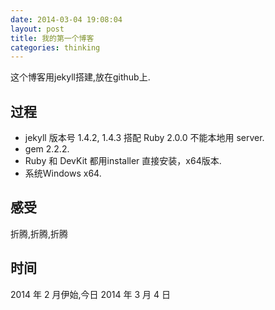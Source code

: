 ```yaml
---
date: 2014-03-04 19:08:04
layout: post
title: 我的第一个博客
categories: thinking
---
```


这个博客用jekyll搭建,放在github上.

## 过程

- jekyll 版本号 1.4.2, 1.4.3 搭配 Ruby 2.0.0 不能本地用 server.
- gem 2.2.2.
- Ruby 和 DevKit 都用installer 直接安装，x64版本.
- 系统Windows x64.

## 感受

折腾,折腾,折腾

## 时间

2014 年 2 月伊始,今日 2014 年 3 月 4 日
